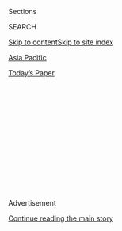 <div id="app">

<div>

<div>

<div>

<div class="NYTAppHideMasthead css-1q2w90k e1suatyy0">

<div class="section css-ui9rw0 e1suatyy2">

<div class="css-eph4ug er09x8g0">

<div class="css-6n7j50">

</div>

<span class="css-1dv1kvn">Sections</span>

<div class="css-10488qs">

<span class="css-1dv1kvn">SEARCH</span>

</div>

[Skip to content](#site-content)[Skip to site index](#site-index)

</div>

<div id="masthead-section-label" class="css-1wr3we4 eaxe0e00">

[Asia
Pacific](https://www.nytimes.com/section/world/asia)

</div>

<div class="css-10698na e1huz5gh0">

</div>

</div>

<div id="masthead-bar-one" class="section hasLinks css-15hmgas e1csuq9d3">

<div class="css-uqyvli e1csuq9d0">

</div>

<div class="css-1uqjmks e1csuq9d1">

</div>

<div class="css-9e9ivx">

[](https://myaccount.nytimes.com/auth/login?response_type=cookie&client_id=vi)

</div>

<div class="css-1bvtpon e1csuq9d2">

[Today’s
Paper](https://www.nytimes.com/section/todayspaper)

</div>

</div>

</div>

</div>

<div data-aria-hidden="false">

<div id="site-content" data-role="main">

<div>

<div class="css-1aor85t" style="opacity:0.000000001;z-index:-1;visibility:hidden">

<div class="css-1hqnpie">

<div class="css-epjblv">

<span class="css-17xtcya">[Asia
Pacific](/section/world/asia)</span><span class="css-x15j1o">|</span><span class="css-fwqvlz">South
Korean President’s Fate to Be Decided by Court on
Friday</span>

</div>

<div class="css-k008qs">

<div class="css-1iwv8en">

<span class="css-18z7m18"></span>

<div>

</div>

</div>

<span class="css-1n6z4y">https://nyti.ms/2m1NP5E</span>

<div class="css-1705lsu">

<div class="css-4xjgmj">

<div class="css-4skfbu" data-role="toolbar" data-aria-label="Social Media Share buttons, Save button, and Comments Panel with current comment count" data-testid="share-tools">

  - 
  - 
  - 
  - 
    
    <div class="css-6n7j50">
    
    </div>

  - 

</div>

</div>

</div>

</div>

</div>

</div>

<div class="css-13pd83m">

</div>

<div id="top-wrapper" class="css-1sy8kpn">

<div id="top-slug" class="css-l9onyx">

Advertisement

</div>

[Continue reading the main
story](#after-top)

<div class="ad top-wrapper" style="text-align:center;height:100%;display:block;min-height:250px">

<div id="top" class="place-ad" data-position="top" data-size-key="top">

</div>

</div>

<div id="after-top">

</div>

</div>

<div id="sponsor-wrapper" class="css-1hyfx7x">

<div id="sponsor-slug" class="css-19vbshk">

Supported by

</div>

[Continue reading the main
story](#after-sponsor)

<div id="sponsor" class="ad sponsor-wrapper" style="text-align:center;height:100%;display:block">

</div>

<div id="after-sponsor">

</div>

</div>

<div class="css-1vkm6nb ehdk2mb0">

# South Korean President’s Fate to Be Decided by Court on Friday

</div>

<div class="css-79elbk" data-testid="photoviewer-wrapper">

<div class="css-z3e15g" data-testid="photoviewer-wrapper-hidden">

</div>

<div class="css-1a48zt4 ehw59r15" data-testid="photoviewer-children">

![<span class="css-16f3y1r e13ogyst0" data-aria-hidden="true">A rally in
Seoul, the capital, last week. The city has been the site of rival
rallies between supporters and detractors of President Park Geun-hye in
recent
weeks.</span><span class="css-cnj6d5 e1z0qqy90" itemprop="copyrightHolder"><span class="css-1ly73wi e1tej78p0">Credit...</span><span><span>Ed
Jones/Agence France-Presse — Getty
Images</span></span></span>](https://static01.nyt.com/images/2017/03/09/world/09impeach-1/09impeach-1-articleInline.jpg?quality=75&auto=webp&disable=upscale)

</div>

</div>

<div class="css-xt80pu e12qa4dv0">

<div class="css-18e8msd">

<div class="css-vp77d3 epjyd6m0">

<div class="css-1baulvz">

By [<span class="css-1baulvz last-byline" itemprop="name">Choe
Sang-Hun</span>](http://www.nytimes.com/by/choe-sang-hun)

</div>

</div>

  - March 8,
    2017

  - 
    
    <div class="css-4xjgmj">
    
    <div class="css-d8bdto" data-role="toolbar" data-aria-label="Social Media Share buttons, Save button, and Comments Panel with current comment count" data-testid="share-tools">
    
      - 
      - 
      - 
      - 
        
        <div class="css-6n7j50">
        
        </div>
    
      - 
    
    </div>
    
    </div>

</div>

</div>

<div class="section meteredContent css-1r7ky0e" name="articleBody" itemprop="articleBody">

<div class="css-1fanzo5 StoryBodyCompanionColumn">

<div class="css-53u6y8">

SEOUL, South Korea — The Constitutional Court of South Korea said
Wednesday that it would rule on Friday whether to reinstate President
Park Geun-hye or formally oust her from office on charges of corruption
and abuse of power.

Ms. Park has been suspended from office, with all her presidential
powers frozen, since the National Assembly overwhelmingly [voted to
impeach
her](https://www.nytimes.com/2016/12/09/world/asia/south-korea-president-park-geun-hye-impeached.html)
in December on charges of abusing power and collecting bribes from
businesses.

If the Constitutional Court supports the vote in its verdict on Friday,
Ms. Park will become the first South Korean president to lose office
through parliamentary impeachment.

The court has held 17 hearings since the impeachment vote, but Ms. Park
has never appeared in court. In a statement read by one of her lawyers
during the last hearing, on Feb. 27, she vehemently denied any
wrongdoing.

</div>

</div>

<div class="css-1fanzo5 StoryBodyCompanionColumn">

<div class="css-53u6y8">

“I feel crushed by all these misunderstandings and allegations,” she
said, calling the accusations groundless.

But Kweon Seong-dong, the lead prosecutor in the impeachment trial,
called Ms. Park and her secretive confidante, Choi Soon-sil, “enemies to
democracy.”

In the scandal, which has rocked South Korea for months, Ms. Park and
Ms. Choi were accused of conspiring to collect tens of millions of
dollars in bribes from businesses. Ms. Park was also accused of letting
Ms. Choi, who had no experience in policy making, edit her speeches,
install acquaintances as senior government officials and influence state
affairs from the shadows.

In its impeachment motion, the legislature also accused Ms. Park of
undermining freedom of the press by cracking down on her critics and of
shirking her duty to protect citizens’ lives by neglecting to respond
efficiently to a [ferry disaster
in 2014](https://www.nytimes.com/2014/04/21/world/asia/chaos-ruled-sinking-ferry.html)
that killed more than 300 people.

If at least six members of the nine-judge Constitutional Court vote to
impeach, Ms. Park will be removed from office. South Korea will then
have 60 days to elect a successor, with Prime Minister Hwang Kyo-ahn
acting as president during that time.

</div>

</div>

<div class="css-1fanzo5 StoryBodyCompanionColumn">

<div class="css-53u6y8">

If fewer than six judges vote for impeachment, Ms. Park will immediately
be returned to office. Her five-year term ends next February.

The court has been working with only eight judges after one retired in
January, but that will not affect the required number of votes for or
against impeachment.

No South Korean president has been forced from office through
impeachment. The National Assembly voted in 2004 to impeach President
Roh Moo-hyun, but the Constitutional Court reinstated him, ruling that
his violations of election law were too minor to justify ending his
presidency. Mr. Roh did not attend the court’s hearings on his
impeachment.

The charges against Ms. Park are considered much more serious than those
that Mr. Roh faced, and they have infuriated the public. [Large crowds
have
gathered](https://www.nytimes.com/2016/11/13/world/asia/korea-park-geun-hye-protests.html)
in central Seoul for months on Saturdays demanding an end to her
presidency. In recent weeks, however, Ms. Park’s supporters have also
[organized big
rallies](https://www.nytimes.com/2017/02/18/world/asia/south-korea-impeached-leader-park-geun-hye.html)
calling for her reinstatement.

Regardless of the Constitutional Court’s ruling, Ms. Park will most
likely face criminal charges as soon as her presidency ends. While in
office, she is protected from indictment.

On Monday, a special prosecutor [asked state
prosecutors](https://www.nytimes.com/2017/03/06/world/asia/president-park-geun-hye-bribery-korea.html)
to indict Ms. Park on bribery charges, saying that she and Ms. Choi
conspired to take $38 million in bribes from Samsung, one of the world’s
largest technology companies. Samsung’s vice chairman, Lee Jae-yong, the
third-generation scion of the family who runs the conglomerate, goes on
trial this week [on bribery
charges](https://www.nytimes.com/2017/02/28/world/asia/lee-jae-yong-samsung.html).

The special prosecutor said that the president should also face a
criminal charge of abusing official power, saying she [conspired with
aides](https://www.nytimes.com/2017/01/12/world/asia/south-korea-president-park-blacklist-artists.html)
to blacklist thousands of artists, writers and movie directors deemed
unfriendly to her government and exclude them from government-funded
support programs.

</div>

</div>

</div>

<div>

</div>

<div>

</div>

<div>

</div>

<div>

<div id="bottom-wrapper" class="css-1ede5it">

<div id="bottom-slug" class="css-l9onyx">

Advertisement

</div>

[Continue reading the main
story](#after-bottom)

<div id="bottom" class="ad bottom-wrapper" style="text-align:center;height:100%;display:block;min-height:90px">

</div>

<div id="after-bottom">

</div>

</div>

</div>

</div>

</div>

## Site Index

<div>

</div>

## Site Information Navigation

  - [© <span>2020</span> <span>The New York Times
    Company</span>](https://help.nytimes.com/hc/en-us/articles/115014792127-Copyright-notice)

<!-- end list -->

  - [NYTCo](https://www.nytco.com/)
  - [Contact
    Us](https://help.nytimes.com/hc/en-us/articles/115015385887-Contact-Us)
  - [Work with us](https://www.nytco.com/careers/)
  - [Advertise](https://nytmediakit.com/)
  - [T Brand Studio](http://www.tbrandstudio.com/)
  - [Your Ad
    Choices](https://www.nytimes.com/privacy/cookie-policy#how-do-i-manage-trackers)
  - [Privacy](https://www.nytimes.com/privacy)
  - [Terms of
    Service](https://help.nytimes.com/hc/en-us/articles/115014893428-Terms-of-service)
  - [Terms of
    Sale](https://help.nytimes.com/hc/en-us/articles/115014893968-Terms-of-sale)
  - [Site
    Map](https://spiderbites.nytimes.com)
  - [Help](https://help.nytimes.com/hc/en-us)
  - [Subscriptions](https://www.nytimes.com/subscription?campaignId=37WXW)

</div>

</div>

</div>

</div>
